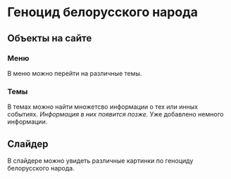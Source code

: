 # Геноцид белорусского народа

## Объекты на сайте
### Меню
В меню можно перейти на различные темы.

### Темы
В темах можно найти множетсво информации о тех или инных событиях. *Информация в них появится позже.*
Уже добавлено немного информации.

## Слайдер
В слайдере можно увидеть различные картинки по геноциду белорусского народа.
